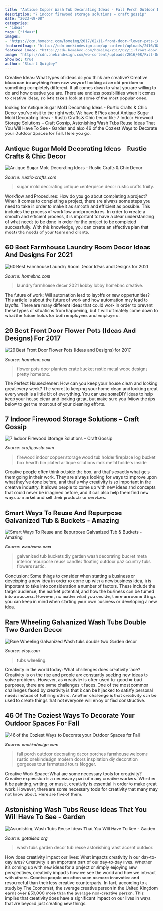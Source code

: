 ```yaml
---
title: "Antique Copper Wash Tub Decorating Ideas - Fall Porch Outdoor Decorating Decor Porches Farmhouse Welcome Rustic Onekindesign Modern Doors Inspiration Diy Decoration Gorgeous Tour Farmstead Tours Blogger"
description: "7 indoor firewood storage solutions – craft gossip"
date: "2023-09-08"
categories:
- "ideas"
tags: ["ideas"]
images:
- "https://cdn.homebnc.com/homeimg/2017/02/11-front-door-flower-pots-ideas-homebnc.jpg"
featuredImage: "https://cdn.onekindesign.com/wp-content/uploads/2016/08/Fall-Outdoor-Decorating-Ideas-27-1-Kindesign.jpg"
featured_image: "https://cdn.homebnc.com/homeimg/2017/02/11-front-door-flower-pots-ideas-homebnc.jpg"
image: "https://cdn.onekindesign.com/wp-content/uploads/2016/08/Fall-Outdoor-Decorating-Ideas-27-1-Kindesign.jpg"
ShowToc: true
author: "Stuart Quigley"
---
```



Creative Ideas: What types of ideas do you think are creative?
Creative ideas can be anything from new ways of looking at an old problem to something completely different. It all comes down to what you are willing to do and how creative you are. There are endless possibilities when it comes to creative ideas, so let’s take a look at some of the most popular ones.

	

		
looking for Antique Sugar Mold Decorating Ideas - Rustic Crafts &amp; Chic Decor you've visit to the right web. We have 8 Pics about Antique Sugar Mold Decorating Ideas - Rustic Crafts &amp; Chic Decor like 7 Indoor Firewood Storage Solutions – Craft Gossip, Astonishing Wash Tubs Reuse Ideas That You Will Have To See - Garden and also 46 of the Coziest Ways to Decorate your Outdoor Spaces for Fall. Here you go:
		
    
## Antique Sugar Mold Decorating Ideas - Rustic Crafts &amp; Chic Decor

<img loading=lazy src="https://rustic-crafts.com/wp-content/uploads/2019/03/antique-sugar-mold-pear-centerpiece.jpg" onerror="this.onerror=null;this.src='https://tse3.mm.bing.net/th?id=OIP.HYfvsrkAOZ9F8FFMqSYT1wHaLE&amp;pid=15.1';" alt="Antique Sugar Mold Decorating Ideas - Rustic Crafts &amp; Chic Decor">

_Source: rustic-crafts.com_

>sugar mold decorating antique centerpiece decor rustic crafts fruity. 

	

Workflow and Procedures: How do you go about completing a project?
When it comes to completing a project, there are always some steps you need to take in order to make it as smooth and efficient as possible. This includes the process of workflow and procedures. In order to create a smooth and efficient process, it is important to have a clear understanding of what needs to be done in order for the project to be completed successfully. With this knowledge, you can create an effective plan that meets the needs of your team and clients.

    
## 60 Best Farmhouse Laundry Room Decor Ideas And Designs For 2021

<img loading=lazy src="https://homebnc.com/homeimg/2020/10/27e-farmhouse-laundry-room-decor-design-ideas-homebnc-v4.jpg" onerror="this.onerror=null;this.src='https://tse2.mm.bing.net/th?id=OIP.rVzTGvpE21chgnX3IcGVVwHaIx&amp;pid=15.1';" alt="60 Best Farmhouse Laundry Room Decor Ideas and Designs for 2021">

_Source: homebnc.com_

>laundry farmhouse decor 2021 hobby lobby homebnc creative. 

	

The future of work: Will automation lead to layoffs or new opportunities?
This article is about the future of work and how automation may lead to layoffs. There are many different ideas that could work in order to prevent these types of situations from happening, but it will ultimately come down to what the future holds for both employees and employers.

    
## 29 Best Front Door Flower Pots (Ideas And Designs) For 2017

<img loading=lazy src="https://cdn.homebnc.com/homeimg/2017/02/11-front-door-flower-pots-ideas-homebnc.jpg" onerror="this.onerror=null;this.src='https://tse2.mm.bing.net/th?id=OIP.0opL0EdmyP2QVK1hA7B7RgHaHa&amp;pid=15.1';" alt="29 Best Front Door Flower Pots (Ideas and Designs) for 2017">

_Source: homebnc.com_

>flower pots door planters crate bucket rustic metal wood designs pretty homebnc. 

	

The Perfect Housecleaner: How can you keep your house clean and looking great every week?
The secret to keeping your home clean and looking great every week is a little bit of everything. You can use someDIY ideas to help keep your house clean and looking great, but make sure you follow the tips below to get the most out of your cleaning efforts.

    
## 7 Indoor Firewood Storage Solutions – Craft Gossip

<img loading=lazy src="http://i1.wp.com/craftgossip.com/files/2014/11/copper.jpg?resize=600%2C659" onerror="this.onerror=null;this.src='https://tse3.mm.bing.net/th?id=OIP.btn4UkmH2qMLNM496Ptg4wHaII&amp;pid=15.1';" alt="7 Indoor Firewood Storage Solutions – Craft Gossip">

_Source: craftgossip.com_

>firewood indoor copper storage wood tub holder fireplace log bucket box hearth bin plated antique solutions rack metal holders inside. 

	

Creative people often think outside the box, and that's exactly what gets them going in their work. They are always looking for ways to improve upon what they've done before, and that's why creativity is so important in the creative industry. It allows people to come up with new ideas and concepts that could never be imagined before, and it can also help them find new ways to market and sell their products or services.

    
## Smart Ways To Reuse And Repurpose Galvanized Tub &amp; Buckets - Amazing

<img loading=lazy src="http://www.woohome.com/wp-content/uploads/2015/10/Galvanized-Tub-Buckets-WooHome-28.jpg" onerror="this.onerror=null;this.src='https://tse2.mm.bing.net/th?id=OIP.kIClyZAHqivchhocQIs1-QHaLG&amp;pid=15.1';" alt="Smart Ways To Reuse and Repurpose Galvanized Tub &amp; Buckets - Amazing">

_Source: woohome.com_

>galvanized tub buckets diy garden wash decorating bucket metal interior repurpose reuse candles floating outdoor paz country tubs flowers rustic. 

	

Conclusion: Some things to consider when starting a business or developing a new idea
In order to come up with a new business idea, it is important to take into consideration a number of factors. These include the target audience, the market potential, and how the business can be turned into a success. However, no matter what you decide, there are some things you can keep in mind when starting your own business or developing a new idea.

    
## Rare Wheeling Galvanized Wash Tubs Double Two Garden Decor

<img loading=lazy src="https://img1.etsystatic.com/000/0/6131840/il_fullxfull.333596915.jpg" onerror="this.onerror=null;this.src='https://tse1.mm.bing.net/th?id=OIP.poCF9E_oMnaMh4LnfNPt9QHaGR&amp;pid=15.1';" alt="Rare Wheeling Galvanized Wash tubs double two Garden decor">

_Source: etsy.com_

>tubs wheeling. 

	

Creativity in the world today: What challenges does creativity face?
Creativity is on the rise and people are constantly seeking new ideas to solve problems. However, as creativity is often used for good or bad purposes, there are some challenges it faces. One of the most common challenges faced by creativity is that it can be hijacked to satisfy personal needs instead of fulfilling others. Another challenge is that creativity can be used to create things that not everyone will enjoy or find constructive.

    
## 46 Of The Coziest Ways To Decorate Your Outdoor Spaces For Fall

<img loading=lazy src="https://cdn.onekindesign.com/wp-content/uploads/2016/08/Fall-Outdoor-Decorating-Ideas-27-1-Kindesign.jpg" onerror="this.onerror=null;this.src='https://tse4.mm.bing.net/th?id=OIP.fu6jgqy5oa3ZutFQZxcOHQHaHa&amp;pid=15.1';" alt="46 of the Coziest Ways to Decorate your Outdoor Spaces for Fall">

_Source: onekindesign.com_

>fall porch outdoor decorating decor porches farmhouse welcome rustic onekindesign modern doors inspiration diy decoration gorgeous tour farmstead tours blogger. 

	

Creative Work Space: What are some necessary tools for creativity?
Creative expression is a necessary part of many creative workers. Whether it be painting, writing, or music, creativity is essential in order to make great work. However, there are some necessary tools for creativity that many may not know about. Here are five of them.

    
## Astonishing Wash Tubs Reuse Ideas That You Will Have To See - Garden

<img loading=lazy src="http://www.gotaidea.org/images/201707/reused-washtubs-decor-ideas2_t0rmk5pd5k4.jpg" onerror="this.onerror=null;this.src='https://tse1.mm.bing.net/th?id=OIP.FTu842M7B5x3ljCRGDM21QHaJ4&amp;pid=15.1';" alt="Astonishing Wash Tubs Reuse Ideas That You Will Have To See - Garden">

_Source: gotaidea.org_

>wash tubs garden decor tub reuse astonishing wast accent outdoor. 

	

How does creativity impact our lives: What impacts creativity in our day-to-day lives?
Creativity is an important part of our day-to-day lives. Whether it’s coming up with new ideas for a project or simply enjoying new perspectives, creativity impacts how we see the world and how we interact with others. Creative people are often seen as more innovative and resourceful than their less creative counterparts. In fact, according to a study by The Economist, the average creative person in the United Kingdom earns over £50,000 more than the average non-creative person. This implies that creativity does have a significant impact on our lives in ways that are beyond just creating new things.


